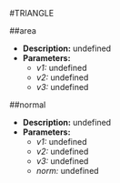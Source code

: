#TRIANGLE    

##area  
* **Description:** undefined  
* **Parameters:**  
  * *v1:* undefined  
  * *v2:* undefined  
  * *v3:* undefined  
  
##normal  
* **Description:** undefined  
* **Parameters:**  
  * *v1:* undefined  
  * *v2:* undefined  
  * *v3:* undefined  
  * *norm:* undefined  
  
